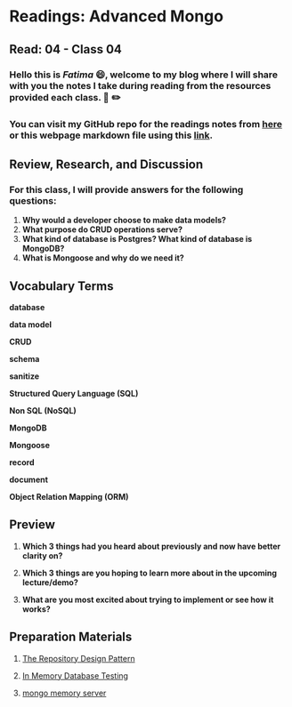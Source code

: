 # Readings: Advanced Mongo
## Read: 04 - Class 04

### Hello this is ***Fatima*** :smile:, welcome to my blog where I will share with you the notes I take during reading from the resources provided each class. :closed_book: :pencil2:
### You can visit my GitHub repo for the readings notes from [here](https://github.com/fati-ma/reading-notes-401) or this webpage markdown file using this [link](https://github.com/fati-ma/reading-notes-401/blob/main/read-04.md).


## Review, Research, and Discussion

### For this class, I will provide answers for the following questions:

1. **Why would a developer choose to make data models?**
2. **What purpose do CRUD operations serve?**
3. **What kind of database is Postgres? What kind of database is MongoDB?**
4. **What is Mongoose and why do we need it?**


## Vocabulary Terms

**database**

**data model**

**CRUD**

**schema**

**sanitize**

**Structured Query Language (SQL)**

**Non SQL (NoSQL)**

**MongoDB**

**Mongoose**

**record**

**document**

**Object Relation Mapping (ORM)**


## Preview

1. **Which 3 things had you heard about previously and now have better clarity on?**

2. **Which 3 things are you hoping to learn more about in the upcoming lecture/demo?**

3. **What are you most excited about trying to implement or see how it works?**


## Preparation Materials

1. [The Repository Design Pattern](https://cubettech.com/resources/blog/introduction-to-repository-design-pattern/)

2. [In Memory Database Testing](https://dev.to/paulasantamaria/testing-node-js-mongoose-with-an-in-memory-database-32np)

3. [mongo memory server](https://www.npmjs.com/package/mongodb-memory-server)
